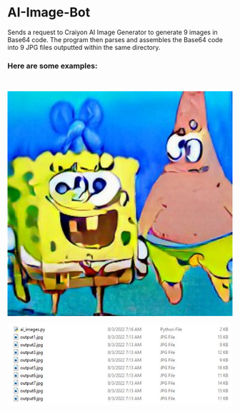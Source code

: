# AI-Image-Bot
Sends a request to Craiyon AI Image Generator to generate 9 images in Base64 code. The program then parses and assembles the Base64 code into 9 JPG files outputted within the same directory.

<h3>Here are some examples:</h3><br />
<p align="left">
  <img src="images/spongebobandpatrickjellyfishing.jpg" width="600" alt="spongepatrick">
</p>


<p align="center">
  <img src="images/ai_images.JPG" width="600" alt="ai_images">
</p>
